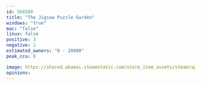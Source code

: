 ```yaml
---
id: 566580
title: "The Jigsaw Puzzle Garden"
windows: "true"
mac: "false"
linux: false
positive: 3
negative: 2
estimated_owners: "0 - 20000"
peak_ccu: 0

image: https://shared.akamai.steamstatic.com/store_item_assets/steam/apps/566580/header.jpg?t=1597185523
opinions:
---
```

